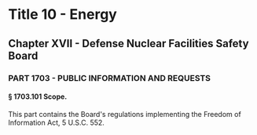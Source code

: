 
# Title 10 - Energy
## Chapter XVII - Defense Nuclear Facilities Safety Board
### PART 1703 - PUBLIC INFORMATION AND REQUESTS
#### § 1703.101 Scope.

This part contains the Board's regulations implementing the Freedom of Information Act, 5 U.S.C. 552.
